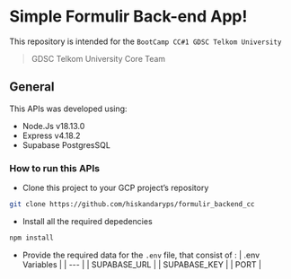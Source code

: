 # Simple Formulir Back-end App!
This repository is intended for the `BootCamp CC#1 GDSC Telkom University` 
> GDSC Telkom University Core Team

## General
This APIs was developed using:
- Node.Js v18.13.0
- Express v4.18.2
- Supabase PostgresSQL

### How to run this APIs
- Clone this project to your GCP project’s repository
```bash
git clone https://github.com/hiskandaryps/formulir_backend_cc
``` 
- Install all the required depedencies
```bash
npm install
``` 
- Provide the required data for the `.env` file, that consist of :
| .env Variables |
| --- |
| SUPABASE_URL |
| SUPABASE_KEY |
| PORT |
